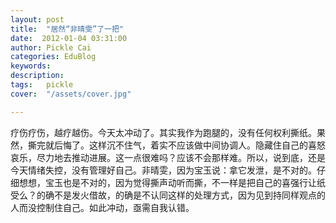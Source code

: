 ```yaml
---
layout: post  
title:  "居然“非晴雯”了一把"
date:  2012-01-04 03:31:00
author: Pickle Cai  
categories: EduBlog  
keywords: 
description:   
tags:	pickle   
cover:  "/assets/cover.jpg"  

---
```


疗伤疗伤，越疗越伤。今天太冲动了。其实我作为跑腿的，没有任何权利撕纸。果然，撕完就后悔了。这样沉不住气，着实不应该做中间协调人。隐藏住自己的喜怒哀乐，尽力地去推动进展。这一点很难吗？应该不会那样难。所以，说到底，还是今天情绪失控，没有管理好自己。非晴雯，因为宝玉说：拿它发泄，是不对的。仔细想想，宝玉也是不对的，因为觉得撕声动听而撕，不一样是把自己的喜强行让纸受么？的确不是发火借故，的确是不认同这样的处理方式，因为见到持同样观点的人而没控制住自己。如此冲动，亟需自我认错。				

		    
